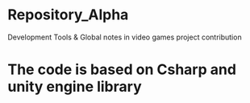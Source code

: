 # Repository_Alpha
Development Tools &amp; Global notes in video games project contribution
# The code is based on Csharp and unity engine library
